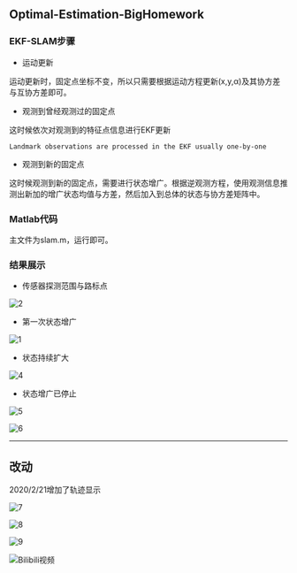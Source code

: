 
## Optimal-Estimation-BigHomework

### EKF-SLAM步骤

- 运动更新

运动更新时，固定点坐标不变，所以只需要根据运动方程更新(x,y,α)及其协方差与互协方差即可。

- 观测到曾经观测过的固定点

这时候依次对观测到的特征点信息进行EKF更新
    
    Landmark observations are processed in the EKF usually one-by-one


- 观测到新的固定点

这时候观测到新的固定点，需要进行状态增广。根据逆观测方程，使用观测信息推测出新加的增广状态均值与方差，然后加入到总体的状态与协方差矩阵中。

### Matlab代码
主文件为slam.m，运行即可。

### 结果展示
- 传感器探测范围与路标点

![2](https://github.com/liuzhenboo/Optimal-Estimation-BigHomework/raw/master/videos/2.PNG)

- 第一次状态增广

![1](https://github.com/liuzhenboo/Optimal-Estimation-BigHomework/raw/master/videos/1.PNG)

- 状态持续扩大

![4](https://github.com/liuzhenboo/Optimal-Estimation-BigHomework/raw/master/videos/4.PNG)


- 状态增广已停止

![5](https://github.com/liuzhenboo/Optimal-Estimation-BigHomework/raw/master/videos/5.PNG)

![6](https://github.com/liuzhenboo/Optimal-Estimation-BigHomework/raw/master/videos/6.PNG)

---------
## 改动
2020/2/21增加了轨迹显示

![7](https://github.com/liuzhenboo/Optimal-Estimation-BigHomework/raw/master/videos/7.PNG)

![8](https://github.com/liuzhenboo/Optimal-Estimation-BigHomework/raw/master/videos/8.PNG)

![9](https://github.com/liuzhenboo/Optimal-Estimation-BigHomework/raw/master/videos/9.PNG)

![Bilibili视频](https://b23.tv/av90456528)
